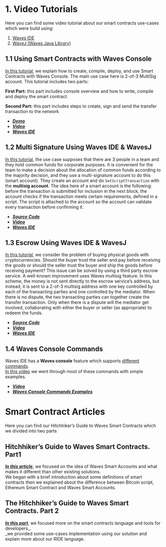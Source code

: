 # 1. Video Tutorials

Here you can find some video tutorial about our smart contracts use-cases which were build using:

1. [Waves IDE](https://ide.wavesplatform.com)
2. [WaveJ \(Waves Java Library\) ](/development-and-api/client-libraries/wavesj.md)

## 1.1 Using Smart Contracts with Waves Console

[In this tutorial](https://www.youtube.com/watch?v=sOZuE9Ebfko&t=619s), we explain how to create, compile, deploy, and use Smart Contracts with Waves Console. The main use case here is 2-of-3 MultiSig account. This tutorial includes two parts:

**First Part:** this part includes console overview and how to write, compile and deploy the smart contract.

**Second Part:** this part includes steps to create, sign and send the transfer transaction to the network

* [_**Demo**_](https://demo.wavesplatform.com)
* [_**Video**_](https://www.youtube.com/watch?v=sOZuE9Ebfko&t=619s)
* [_**Waves IDE**_](https://ide.wavesplatform.com)

## 1.2 Multi Signature Using Waves IDE & WavesJ

[In this tutorial](https://www.youtube.com/watch?v=o2msjSo0y0o&t=35s), the use case supposes that there are 3 people in a team and they hold common funds for corporate purposes. It is convenient for the team to make a decision about the allocation of common funds according to the majority decision, and they use a multi-signature account to do this \(smart account\). They create an account and do `SetScriptTransaction` with the **multisig account**. The idea here of a smart account is the following: before the transaction is submitted for inclusion in the next block, the account checks if the transaction meets certain requirements, defined in a script. The script is attached to the account so the account can validate every transaction before confirming it.

* [_**Source Code**_](https://github.com/Nazeim/Waves-Smart-Contracts-Tutorials)
* [_**Video**_](https://www.youtube.com/watch?v=o2msjSo0y0o&t=35s)
* [_**Waves IDE**_](https://ide.wavesplatform.com)

## 1.3 Escrow Using Waves IDE & WavesJ

[In this tutorial](https://www.youtube.com/watch?v=31dwYcgb65M&t=383s), we consider the problem of buying physical goods with cryptocurrencies. Should the buyer trust the seller and pay before receiving the goods or should the seller trust the buyer and ship the goods before receiving payment? This issue can be solved by using a third party escrow service. A well-known improvement uses Waves multisig feature. In this scheme, the money is not sent directly to the escrow service’s address, but instead, it is sent to a 2-of-3 multisig address with one key controlled by each of the transacting parties and one controlled by the mediator. When there is no dispute, the two transacting parties can together create the transfer transaction. Only when there is a dispute will the mediator get involved, collaborating with either the buyer or seller \(as appropriate\) to redeem the funds.

* [_**Source Code**_](https://github.com/Nazeim/Waves-Smart-Contracts-Tutorials/blob/master/src/main/java/Escrow.java)
* [_**Video**_](https://www.youtube.com/watch?v=31dwYcgb65M&t=383s)
* [_**Waves IDE**_](https://ide.wavesplatform.com)

## 1.4 Waves Console Commands

Waves IDE has a **Waves console** feature which supports [different commands](/technical-details/waves-contracts-language-description/waves-console-commands.md).  
[In this video](https://www.youtube.com/watch?v=WzhTk_rpngI&feature=youtu.be) we went through most of these commands with simple examples.

* [_**Video**_](https://www.youtube.com/watch?v=WzhTk_rpngI&feature=youtu.be)
* [_**Waves Console Commands Examples**_](/technical-details/waves-contracts-language-description/waves-console-commands.md)

# Smart Contract Articles

Here you can find our Hitchhiker’s Guide to Waves Smart Contracts which we divided into two parts

## Hitchhiker’s Guide to Waves Smart Contracts. Part1

[_**In this article**_](https://blog.wavesplatform.com/the-hitchhikers-guide-to-waves-smart-contracts-part-1-b80aa47a745a), we focused on the idea of Waves Smart Accounts and what makes it different than other existing solutions.  
We began with a brief introduction about some definitions of smart contracts then we explained about the difference between Bitcoin script, Ethereum Smart Contract and Waves Smart Accounts.

## The Hitchhiker’s Guide to Waves Smart Contracts. Part 2

[_**In this part**_](https://blog.wavesplatform.com/the-hitchhikers-guide-to-waves-smart-contracts-part-2-44621fd5a007), we focused more on the smart contracts language and tools for developers_.  
_we provided some use-cases implementation using our solution and explain more about our RIDE language.

